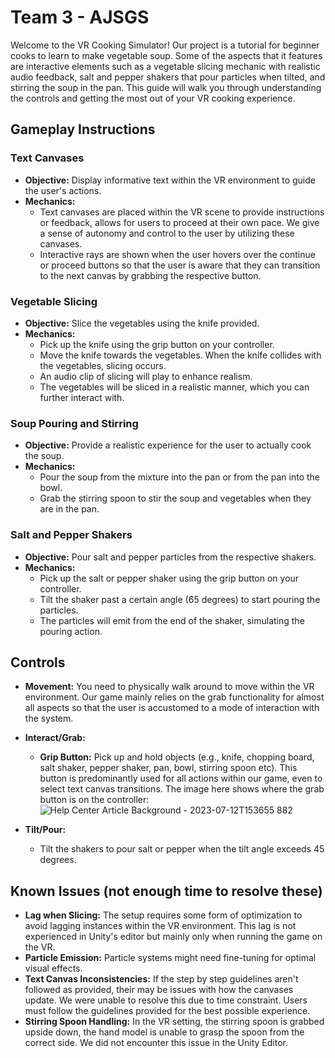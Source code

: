 # Team 3 - AJSGS

Welcome to the VR Cooking Simulator! Our project is a tutorial for beginner cooks to learn to make vegetable soup. Some of the aspects that it features are interactive elements such as a vegetable slicing mechanic with realistic audio feedback, salt and pepper shakers that pour particles when tilted, and stirring the soup in the pan. This guide will walk you through understanding the controls and getting the most out of your VR cooking experience.

## Gameplay Instructions

### Text Canvases
- **Objective:** Display informative text within the VR environment to guide the user's actions.
- **Mechanics:**
  - Text canvases are placed within the VR scene to provide instructions or feedback, allows for users to proceed at their own pace. We give a sense of autonomy and control to the user by utilizing these canvases.
  - Interactive rays are shown when the user hovers over the continue or proceed buttons so that the user is aware that they can transition to the next canvas by grabbing the respective button.

### Vegetable Slicing
- **Objective:** Slice the vegetables using the knife provided.
- **Mechanics:**
  - Pick up the knife using the grip button on your controller.
  - Move the knife towards the vegetables. When the knife collides with the vegetables, slicing occurs.
  - An audio clip of slicing will play to enhance realism.
  - The vegetables will be sliced in a realistic manner, which you can further interact with.

### Soup Pouring and Stirring
- **Objective:** Provide a realistic experience for the user to actually cook the soup.
- **Mechanics:**
  - Pour the soup from the mixture into the pan or from the pan into the bowl.
  - Grab the stirring spoon to stir the soup and vegetables when they are in the pan.
    
### Salt and Pepper Shakers
- **Objective:** Pour salt and pepper particles from the respective shakers.
- **Mechanics:**
  - Pick up the salt or pepper shaker using the grip button on your controller.
  - Tilt the shaker past a certain angle (65 degrees) to start pouring the particles.
  - The particles will emit from the end of the shaker, simulating the pouring action.

## Controls
- **Movement:** You need to physically walk around to move within the VR environment. Our game mainly relies on the grab functionality for almost all aspects so that the user is accustomed to a mode of interaction with the system.
- **Interact/Grab:**
  - **Grip Button:** Pick up and hold objects (e.g., knife, chopping board, salt shaker, pepper shaker, pan, bowl, stirring spoon etc). This button is predominantly used for all actions within our game, even to select text canvas transitions. The image here shows where the grab button is on the controller: ![Help Center Article Background - 2023-07-12T153655 882](https://github.com/shashank790/cs190-ajsgs-cooking/assets/114948179/522bb61a-5018-44fd-8d34-9bac803bf084)

- **Tilt/Pour:**
  - Tilt the shakers to pour salt or pepper when the tilt angle exceeds 45 degrees.
 
## Known Issues (not enough time to resolve these)
- **Lag when Slicing:** The setup requires some form of optimization to avoid lagging instances within the VR environment. This lag is not experienced in Unity's editor but mainly only when running the game on the VR.
- **Particle Emission:** Particle systems might need fine-tuning for optimal visual effects.
- **Text Canvas Inconsistencies:** If the step by step guidelines aren't followed as provided, their may be issues with how the canvases update. We were unable to resolve this due to time constraint. Users must follow the guidelines provided for the best possible experience.
- **Stirring Spoon Handling:** In the VR setting, the stirring spoon is grabbed upside down, the hand model is unable to grasp the spoon from the correct side. We did not encounter this issue in the Unity Editor.
